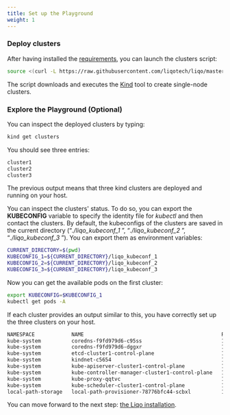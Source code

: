 ```yaml
---
title: Set up the Playground
weight: 1
---
```


### Deploy clusters

After having installed the [requirements](/gettingstarted#system-requirements), you can launch the clusters script:

```bash
source <(curl -L https://raw.githubusercontent.com/liqotech/liqo/master/docs/examples/3_kind_cluster.sh)
```

The script downloads and executes the [Kind](https://kind.sigs.k8s.io) tool to create single-node clusters. 

### Explore the Playground (Optional)

You can inspect the deployed clusters by typing:

```bash
kind get clusters
```

You should see three entries:

```bash
cluster1
cluster2
cluster3
```

The previous output means that three kind clusters are deployed and running on your host.

You can inspect the clusters' status. 
To do so, you can export the **KUBECONFIG** variable to specify the identity file for *kubectl* and then contact the clusters.
By default, the kubeconfigs of the clusters are saved in the current directory (“*./liqo_kubeconf_1* ”, “*./liqo_kubeconf_2* ”, “*./liqo_kubeconf_3* ”). 
You can export them as environment variables:

```bash
CURRENT_DIRECTORY=$(pwd)
KUBECONFIG_1=${CURRENT_DIRECTORY}/liqo_kubeconf_1
KUBECONFIG_2=${CURRENT_DIRECTORY}/liqo_kubeconf_2
KUBECONFIG_3=${CURRENT_DIRECTORY}/liqo_kubeconf_3
```

Now you can get the available pods on the first cluster:

```bash
export KUBECONFIG=$KUBECONFIG_1
kubectl get pods -A
```

If each cluster provides an output similar to this, you have correctly set up the three clusters on your host.

```bash
NAMESPACE            NAME                                             READY   STATUS    
kube-system          coredns-f9fd979d6-c95ss                          1/1     Running            
kube-system          coredns-f9fd979d6-dggxr                          1/1     Running             
kube-system          etcd-cluster1-control-plane                      1/1     Running             
kube-system          kindnet-c5654                                    1/1     Running             
kube-system          kube-apiserver-cluster1-control-plane            1/1     Running             
kube-system          kube-controller-manager-cluster1-control-plane   1/1     Running             
kube-system          kube-proxy-qqtvc                                 1/1     Running             
kube-system          kube-scheduler-cluster1-control-plane            1/1     Running             
local-path-storage   local-path-provisioner-78776bfc44-scbxl          1/1     Running             
```

You can move forward to the next step: [the Liqo installation](../install).
